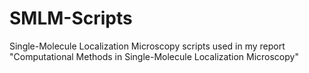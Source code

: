 # SMLM-Scripts
Single-Molecule Localization Microscopy scripts used in my report "Computational Methods in Single-Molecule Localization Microscopy"
